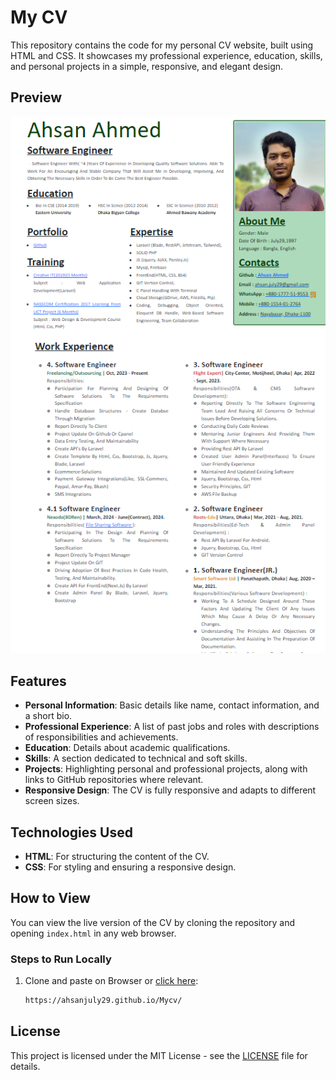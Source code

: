 # My CV

This repository contains the code for my personal CV website, built using HTML and CSS. It showcases my professional experience, education, skills, and personal projects in a simple, responsive, and elegant design.

## Preview

![CV Outlook](image/cv-screenshot.png)

## Features

- **Personal Information**: Basic details like name, contact information, and a short bio.
- **Professional Experience**: A list of past jobs and roles with descriptions of responsibilities and achievements.
- **Education**: Details about academic qualifications.
- **Skills**: A section dedicated to technical and soft skills.
- **Projects**: Highlighting personal and professional projects, along with links to GitHub repositories where relevant.
- **Responsive Design**: The CV is fully responsive and adapts to different screen sizes.

## Technologies Used

- **HTML**: For structuring the content of the CV.
- **CSS**: For styling and ensuring a responsive design.

## How to View

You can view the live version of the CV by cloning the repository and opening `index.html` in any web browser.

### Steps to Run Locally

1. Clone and paste on Browser or <a href="https://ahsanjuly29.github.io/Mycv/" target="_blank">click here</a>:
   ```bash
   https://ahsanjuly29.github.io/Mycv/
   ```
      
## License

This project is licensed under the MIT License - see the [LICENSE](LICENSE) file for details.
